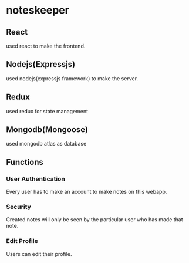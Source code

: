 # noteskeeper
## React
used react to make the frontend.
## Nodejs(Expressjs)
used nodejs(expressjs framework) to make the server.
## Redux
used redux for state management
## Mongodb(Mongoose)
used mongodb atlas as database
## Functions
### User Authentication
Every user has to make an account to make notes on this webapp.
### Security
Created notes will only be seen by the particular user who has made that note.
### Edit Profile
Users can edit their profile. 
